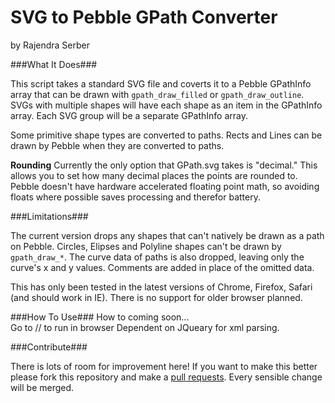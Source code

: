 # SVG to Pebble GPath Converter #

by
Rajendra Serber

###What It Does###

This script takes a standard SVG file and coverts it to a Pebble GPathInfo array that can be drawn with `gpath_draw_filled` or `gpath_draw_outline`. SVGs with multiple shapes will have each shape as an item in the GPathInfo array. Each SVG group will be a separate GPathInfo array.

Some primitive shape types are converted to paths. Rects and Lines can be drawn by Pebble when they are converted to paths.

**Rounding**
Currently the only option that GPath.svg takes is "decimal." This allows you to set how many decimal places the points are rounded to. Pebble doesn't have hardware accelerated floating point math, so avoiding floats where possible saves processing and therefor battery.

###Limitations###

The current version drops any shapes that can't natively be drawn as a path on Pebble. Circles, Elipses and Polyline shapes can't be drawn by `gpath_draw_*`. The curve data of paths is also dropped, leaving only the curve's x and y values. Comments are added in place of the omitted data.

This has only been tested in the latest versions of Chrome, Firefox, Safari (and should work in IE). There is no support for older browser planned.

###How To Use###
How to coming soon...  
Go to // to run in browser
Dependent on JQueary for xml parsing.

###Contribute###

There is lots of room for improvement here! If you want to make this better please fork this repository and make a [pull requests](https://help.github.com/articles/using-pull-requests). Every sensible change will be merged.
